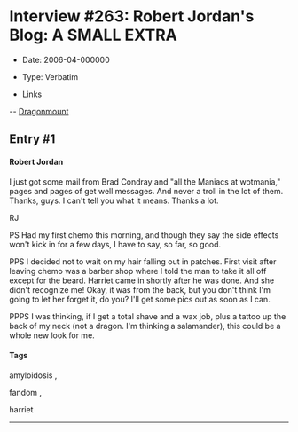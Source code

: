 # Interview #263: Robert Jordan's Blog: A SMALL EXTRA

- Date: 2006-04-000000

- Type: Verbatim

- Links

-- [Dragonmount](http://www.dragonmount.com/forums/blog/4/entry-338-a-small-extra/)


## Entry #1

#### Robert Jordan

I just got some mail from Brad Condray and "all the Maniacs at wotmania," pages and pages of get well messages. And never a troll in the lot of them. Thanks, guys. I can't tell you what it means. Thanks a lot.

RJ

PS Had my first chemo this morning, and though they say the side effects won't kick in for a few days, I have to say, so far, so good.

PPS I decided not to wait on my hair falling out in patches. First visit after leaving chemo was a barber shop where I told the man to take it all off except for the beard. Harriet came in shortly after he was done. And she didn't recognize me! Okay, it was from the back, but you don't think I'm going to let her forget it, do you? I'll get some pics out as soon as I can.

PPPS I was thinking, if I get a total shave and a wax job, plus a tattoo up the back of my neck (not a dragon. I'm thinking a salamander), this could be a whole new look for me.

#### Tags

amyloidosis
,

fandom
,

harriet


---

